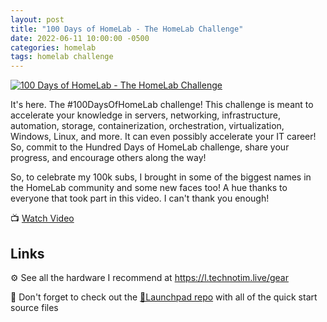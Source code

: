 ```yaml
---
layout: post
title: "100 Days of HomeLab - The HomeLab Challenge"
date: 2022-06-11 10:00:00 -0500
categories: homelab
tags: homelab challenge
---
```


[![100 Days of HomeLab - The HomeLab Challenge](https://img.youtube.com/vi/bwDVW_ifkBU/0.jpg)](https://www.youtube.com/watch?v=bwDVW_ifkBU "100 Days of HomeLab - The HomeLab Challenge")

It's here. The #100DaysOfHomeLab challenge!  This challenge is meant to accelerate your knowledge in servers, networking, infrastructure, automation, storage, containerization, orchestration, virtualization, Windows, Linux, and more.  It can even possibly accelerate your IT career!  So, commit to the Hundred Days of HomeLab challenge, share your progress, and encourage others along the way!  

So, to celebrate my 100k subs, I brought in some of the biggest names in the HomeLab community and some new faces too!  A hue thanks to everyone that took part in this video.  I can't thank you enough!

📺 [Watch Video](https://www.youtube.com/watch?v=bwDVW_ifkBU)

## Links

⚙️ See all the hardware I recommend at <https://l.technotim.live/gear>

🚀 Don't forget to check out the [🚀Launchpad repo](https://l.technotim.live/quick-start) with all of the quick start source files
